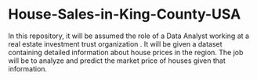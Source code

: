 # House-Sales-in-King-County-USA
In this repository, it will be assumed the role of a Data Analyst working at a real estate investment trust organization . It will be given a dataset containing detailed 
information about house prices in the region. The job will be to analyze and predict the market price of houses given that information.
